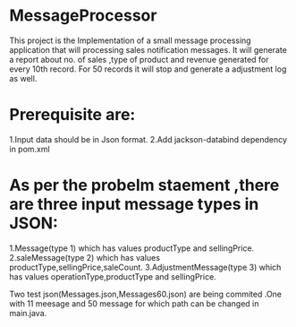 # MessageProcessor

This project is the Implementation of a small message processing application that will processing sales notification messages.
It will generate a report about no. of sales ,type of product and revenue generated for every 10th record.
For 50 records it will stop and generate a adjustment log as well.

# Prerequisite are:

1.Input data should be in Json format.
2.Add jackson-databind dependency in pom.xml

# As per the probelm staement ,there are three input message types in JSON:

1.Message(type 1) which has values productType and sellingPrice.
2.saleMessage(type 2) which has values productType,sellingPrice,saleCount.
3.AdjustmentMessage(type 3) which has values operationType,productType and sellingPrice.

Two test json(Messages.json,Messages60.json) are being commited .One with 11 meesage and 50 message for which path can be changed in main.java.
